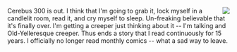 <img src="./images/cerebus300.jpg" align=right> Cerebus 300 is out.  I think that I'm going to grab it, lock myself in a candlelit room, read it, and cry myself to sleep.  Un-freaking believable that it's finally over.  I'm getting a creeper just thinking about it -- I'm talking and Old-Yelleresque creeper.  Thus ends a story that I read continuously for 15 years.  I officially no longer read monthly comics -- what a sad way to leave.